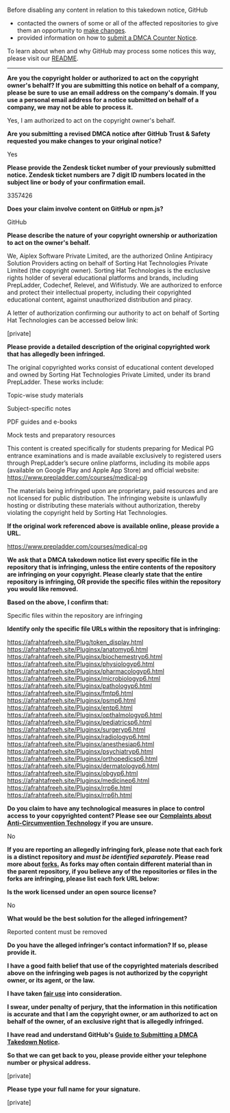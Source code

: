 Before disabling any content in relation to this takedown notice, GitHub
- contacted the owners of some or all of the affected repositories to give them an opportunity to [make changes](https://docs.github.com/en/github/site-policy/dmca-takedown-policy#a-how-does-this-actually-work).
- provided information on how to [submit a DMCA Counter Notice](https://docs.github.com/en/articles/guide-to-submitting-a-dmca-counter-notice).

To learn about when and why GitHub may process some notices this way, please visit our [README](https://github.com/github/dmca/blob/master/README.md#anatomy-of-a-takedown-notice).

---

**Are you the copyright holder or authorized to act on the copyright owner's behalf? If you are submitting this notice on behalf of a company, please be sure to use an email address on the company's domain. If you use a personal email address for a notice submitted on behalf of a company, we may not be able to process it.**

Yes, I am authorized to act on the copyright owner's behalf.

**Are you submitting a revised DMCA notice after GitHub Trust & Safety requested you make changes to your original notice?**

Yes

**Please provide the Zendesk ticket number of your previously submitted notice. Zendesk ticket numbers are 7 digit ID numbers located in the subject line or body of your confirmation email.**

3357426

**Does your claim involve content on GitHub or npm.js?**

GitHub

**Please describe the nature of your copyright ownership or authorization to act on the owner's behalf.**

We, Aiplex Software Private Limited, are the authorized Online Antipiracy Solution Providers acting on behalf of Sorting Hat Technologies Private Limited (the copyright owner). Sorting Hat Technologies is the exclusive rights holder of several educational platforms and brands, including PrepLadder, Codechef, Relevel, and Wifistudy. We are authorized to enforce and protect their intellectual property, including their copyrighted educational content, against unauthorized distribution and piracy.

A letter of authorization confirming our authority to act on behalf of Sorting Hat Technologies can be accessed below link:

[private]

**Please provide a detailed description of the original copyrighted work that has allegedly been infringed.**

The original copyrighted works consist of educational content developed and owned by Sorting Hat Technologies Private Limited, under its brand PrepLadder. These works include:

Topic-wise study materials

Subject-specific notes

PDF guides and e-books

Mock tests and preparatory resources

This content is created specifically for students preparing for Medical PG entrance examinations and is made available exclusively to registered users through PrepLadder’s secure online platforms, including its mobile apps (available on Google Play and Apple App Store) and official website:
https://www.prepladder.com/courses/medical-pg

The materials being infringed upon are proprietary, paid resources and are not licensed for public distribution. The infringing website is unlawfully hosting or distributing these materials without authorization, thereby violating the copyright held by Sorting Hat Technologies.

**If the original work referenced above is available online, please provide a URL.**

https://www.prepladder.com/courses/medical-pg

**We ask that a DMCA takedown notice list every specific file in the repository that is infringing, unless the entire contents of the repository are infringing on your copyright. Please clearly state that the entire repository is infringing, OR provide the specific files within the repository you would like removed.**

**Based on the above, I confirm that:**

Specific files within the repository are infringing

**Identify only the specific file URLs within the repository that is infringing:**

https://afrahtafreeh.site/Plug/token_display.html  
https://afrahtafreeh.site/Pluginsx/anatomyp6.html  
https://afrahtafreeh.site/Pluginsx/biochemestryp6.html  
https://afrahtafreeh.site/Pluginsx/physiologyp6.html   
https://afrahtafreeh.site/Pluginsx/pharmacologyp6.html  
https://afrahtafreeh.site/Pluginsx/microbiologyp6.html  
https://afrahtafreeh.site/Pluginsx/pathologyp6.html  
https://afrahtafreeh.site/Pluginsx/fmtp6.html  
https://afrahtafreeh.site/Pluginsx/psmp6.html  
https://afrahtafreeh.site/Pluginsx/entp6.html  
https://afrahtafreeh.site/Pluginsx/opthalmologyp6.html  
https://afrahtafreeh.site/Pluginsx/pediatricsp6.html  
https://afrahtafreeh.site/Pluginsx/surgeryp6.html  
https://afrahtafreeh.site/Pluginsx/radiologyp6.html  
https://afrahtafreeh.site/Pluginsx/anesthesiap6.html  
https://afrahtafreeh.site/Pluginsx/psychiatryp6.html  
https://afrahtafreeh.site/Pluginsx/orthopedicsp6.html  
https://afrahtafreeh.site/Pluginsx/dermatologyp6.html  
https://afrahtafreeh.site/Pluginsx/obgyp6.html  
https://afrahtafreeh.site/Pluginsx/medicinep6.html  
https://afrahtafreeh.site/Pluginsx/rrp6e.html  
https://afrahtafreeh.site/Pluginsx/rrp6h.html

**Do you claim to have any technological measures in place to control access to your copyrighted content? Please see our <a href="https://docs.github.com/articles/guide-to-submitting-a-dmca-takedown-notice#complaints-about-anti-circumvention-technology">Complaints about Anti-Circumvention Technology</a> if you are unsure.**

No

**If you are reporting an allegedly infringing fork, please note that each fork is a distinct repository and <i>must be identified separately</i>. Please read more about <a href="https://docs.github.com/articles/dmca-takedown-policy#b-what-about-forks-or-whats-a-fork">forks.</a> As forks may often contain different material than in the parent repository, if you believe any of the repositories or files in the forks are infringing, please list each fork URL below:**

**Is the work licensed under an open source license?**

No

**What would be the best solution for the alleged infringement?**

Reported content must be removed

**Do you have the alleged infringer’s contact information? If so, please provide it.**

**I have a good faith belief that use of the copyrighted materials described above on the infringing web pages is not authorized by the copyright owner, or its agent, or the law.**

**I have taken <a href="https://www.lumendatabase.org/topics/22">fair use</a> into consideration.**

**I swear, under penalty of perjury, that the information in this notification is accurate and that I am the copyright owner, or am authorized to act on behalf of the owner, of an exclusive right that is allegedly infringed.**

**I have read and understand GitHub's <a href="https://docs.github.com/articles/guide-to-submitting-a-dmca-takedown-notice/">Guide to Submitting a DMCA Takedown Notice</a>.**

**So that we can get back to you, please provide either your telephone number or physical address.**

[private]

**Please type your full name for your signature.**

[private]
